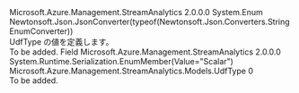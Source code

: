 <Type Name="UdfType" FullName="Microsoft.Azure.Management.StreamAnalytics.Models.UdfType">
  <TypeSignature Language="C#" Value="public enum UdfType" />
  <TypeSignature Language="ILAsm" Value=".class public auto ansi sealed UdfType extends System.Enum" />
  <TypeSignature Language="DocId" Value="T:Microsoft.Azure.Management.StreamAnalytics.Models.UdfType" />
  <TypeSignature Language="VB.NET" Value="Public Enum UdfType" />
  <TypeSignature Language="F#" Value="type UdfType = " />
  <AssemblyInfo>
    <AssemblyName>Microsoft.Azure.Management.StreamAnalytics</AssemblyName>
    <AssemblyVersion>2.0.0.0</AssemblyVersion>
  </AssemblyInfo>
  <Base>
    <BaseTypeName>System.Enum</BaseTypeName>
  </Base>
  <Attributes>
    <Attribute>
      <AttributeName>Newtonsoft.Json.JsonConverter(typeof(Newtonsoft.Json.Converters.StringEnumConverter))</AttributeName>
    </Attribute>
  </Attributes>
  <Docs>
    <summary>
            UdfType の値を定義します。
            </summary>
    <remarks>To be added.</remarks>
  </Docs>
  <Members>
    <Member MemberName="Scalar">
      <MemberSignature Language="C#" Value="Scalar" />
      <MemberSignature Language="ILAsm" Value=".field public static literal valuetype Microsoft.Azure.Management.StreamAnalytics.Models.UdfType Scalar = int32(0)" />
      <MemberSignature Language="DocId" Value="F:Microsoft.Azure.Management.StreamAnalytics.Models.UdfType.Scalar" />
      <MemberSignature Language="VB.NET" Value="Scalar" />
      <MemberSignature Language="F#" Value="Scalar = 0" Usage="Microsoft.Azure.Management.StreamAnalytics.Models.UdfType.Scalar" />
      <MemberType>Field</MemberType>
      <AssemblyInfo>
        <AssemblyName>Microsoft.Azure.Management.StreamAnalytics</AssemblyName>
        <AssemblyVersion>2.0.0.0</AssemblyVersion>
      </AssemblyInfo>
      <Attributes>
        <Attribute>
          <AttributeName>System.Runtime.Serialization.EnumMember(Value="Scalar")</AttributeName>
        </Attribute>
      </Attributes>
      <ReturnValue>
        <ReturnType>Microsoft.Azure.Management.StreamAnalytics.Models.UdfType</ReturnType>
      </ReturnValue>
      <MemberValue>0</MemberValue>
      <Docs>
        <summary>To be added.</summary>
      </Docs>
    </Member>
  </Members>
</Type>